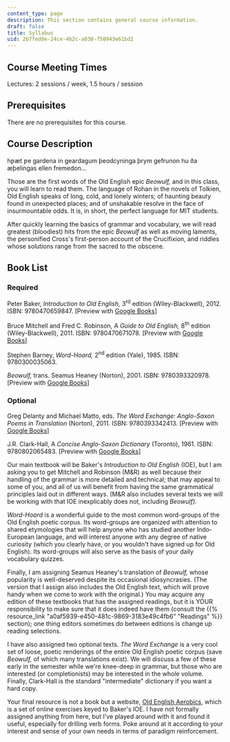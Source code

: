 ```yaml
---
content_type: page
description: This section contains general course information.
draft: false
title: Syllabus
uid: 2b7fed0e-24ce-4b2c-a030-f50943e61bd2
---
```

## Course Meeting Times

Lectures: 2 sessions / week, 1.5 hours / session

## Prerequisites

There are no prerequisites for this course.

## Course Description

hƿæt ƿe gardena in geardagum þeodcyninga þrym gefrunon hu ða æþelingas ellen fremedon…

Those are the first words of the Old English epic *Beowulf,* and in this class, you will learn to read them. The language of Rohan in the novels of Tolkien, Old English speaks of long, cold, and lonely winters; of haunting beauty found in unexpected places; and of unshakable resolve in the face of insurmountable odds. It is, in short, the perfect language for MIT students.

After quickly learning the basics of grammar and vocabulary, we will read greatest (bloodiest) hits from the epic *Beowulf* as well as moving laments, the personified Cross's first-person account of the Crucifixion, and riddles whose solutions range from the sacred to the obscene.

## Book List

### Required

Peter Baker, *Introduction to Old English,* 3<sup>rd</sup> edition (Wiley-Blackwell), 2012. ISBN: 9780470659847. \[Preview with [Google Books](https://www.google.com/books/edition/Introduction_to_Old_English/plIqudth2IwC?hl=en&gbpv=1)\]

Bruce Mitchell and Fred C. Robinson, A *Guide to Old English,* 8<sup>th</sup> edition (Wiley-Blackwell), 2011. ISBN: ‎9780470671078. \[Preview with [Google Books](https://www.google.com/books/edition/A_Guide_to_Old_English/hwzlYFlKlOoC?hl=en&gbpv=1)\]

Stephen Barney, *Word-Hoard,* 2<sup>nd</sup> edition (Yale), 1985. ISBN: ‎9780300035063. 

*Beowulf,* trans. Seamus Heaney (Norton), 2001. ISBN: ‎9780393320978. \[Preview with [Google Books](https://www.google.com/books/edition/Beowulf_a_New_Verse_Translation_Bilingua/m-7crEM3A0AC?hl=en&gbpv=1)\]

### Optional

Greg Delanty and Michael Matto, eds. *The Word Exchange: Anglo-Saxon Poems in Translation* (Norton), 2011. ISBN: ‎9780393342413. \[Preview with [Google Books](https://www.google.com/books/edition/The_Word_Exchange_Anglo_Saxon_Poems_in_T/qEWVeKy3vtMC?hl=en&gbpv=1)\]

J.R. Clark-Hall, A *Concise Anglo-Saxon Dictionary* (Toronto), 1961. ISBN: 9780802065483. \[Preview with [Google Books](https://www.google.com/books/edition/A_Concise_Anglo_Saxon_Dictionary/eLYiXNHnQWsC?hl=en&gbpv=1)\]

Our main textbook will be Baker's *Introduction to Old English* (IOE), but I am asking you to get Mitchell and Robinson (M&R) as well because their handling of the grammar is more detailed and technical; that may appeal to some of you, and all of us will benefit from having the same grammatical principles laid out in different ways. (M&R also includes several texts we will be working with that IOE inexplicably does not, including *Beowulf).*

*Word-Hoard* is a wonderful guide to the most common word-groups of the Old English poetic corpus. Its word-groups are organized with attention to shared etymologies that will help anyone who has studied another Indo-European language, and will interest anyone with any degree of native curiosity (which you clearly have, or you wouldn't have signed up for Old English). Its word-groups will also serve as the basis of your daily vocabulary quizzes.

Finally, I am assigning Seamus Heaney's translation of *Beowulf,* whose popularity is well-deserved despite its occasional idiosyncrasies. (The version that I assign also includes the Old English text, which will prove handy when we come to work with the original.) You may acquire any edition of these textbooks that has the assigned readings, but it is YOUR responsibility to make sure that it does indeed have them (consult the {{% resource_link "a0af5939-e450-481c-9869-3183e49c4fb6" "Readings" %}} section); one thing editors sometimes do between editions is change up reading selections.

I have also assigned two optional texts. *The Word Exchange* is a very cool set of loose, poetic renderings of the entire Old English poetic corpus (save *Beowulf,* of which many translations exist). We will discuss a few of these early in the semester while we're knee-deep in grammar, but those who are interested (or completionists) may be interested in the whole volume. Finally, Clark-Hall is the standard "intermediate" dictionary if you want a hard copy.

Your final resource is not a book but a website, [Old English Aerobics](http://www.oldenglishaerobics.net/), which is a set of online exercises keyed to Baker's IOE. I have not formally assigned anything from here, but I've played around with it and found it useful, especially for drilling verb forms. Poke around at it according to your interest and sense of your own needs in terms of paradigm reinforcement.